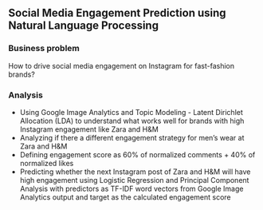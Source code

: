 ## Social Media Engagement Prediction using Natural Language Processing
 
### Business problem
How to drive social media engagement on Instagram for fast-fashion brands?

### Analysis
- Using Google Image Analytics and Topic Modeling - Latent Dirichlet Allocation (LDA) to understand what works well for brands with high Instagram engagement like Zara and H&M
- Analyzing if there a different engagement strategy for men’s wear at Zara and H&M
- Defining engagement score as 60% of normalized comments +  40% of normalized likes
- Predicting whether the next Instagram post of Zara and H&M will have high engagement using Logistic Regression and Principal Component Analysis with predictors as TF-IDF word vectors from Google Image Analytics output and target as the calculated engagement score




